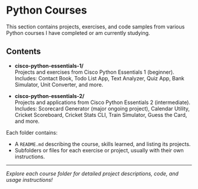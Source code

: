 # Python Courses

This section contains projects, exercises, and code samples from various Python courses I have completed or am currently studying.

## Contents

- **cisco-python-essentials-1/**  
  Projects and exercises from Cisco Python Essentials 1 (beginner).  
  Includes: Contact Book, Todo List App, Text Analyzer, Quiz App, Bank Simulator, Unit Converter, and more.

- **cisco-python-essentials-2/**  
  Projects and applications from Cisco Python Essentials 2 (intermediate).  
  Includes: Scorecard Generator (major ongoing project), Calendar Utility, Cricket Scoreboard, Cricket Stats CLI, Train Simulator, Guess the Card, and more.

Each folder contains:
- A `README.md` describing the course, skills learned, and listing its projects.
- Subfolders or files for each exercise or project, usually with their own instructions.

---

*Explore each course folder for detailed project descriptions, code, and usage instructions!*
